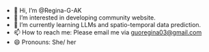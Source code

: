 - 👋 Hi, I’m @Regina-G-AK
- 👀 I’m interested in developing community website.
- 🌱 I’m currently learning LLMs and spatio-temporal data prediction.
- 📫 How to reach me: Please email me via guoregina03@gmail.com
- 😄 Pronouns: She/ her

<!---
Regina-G-AK/Regina-G-AK is a ✨ special ✨ repository because its `README.md` (this file) appears on your GitHub profile.
You can click the Preview link to take a look at your changes.
--->
